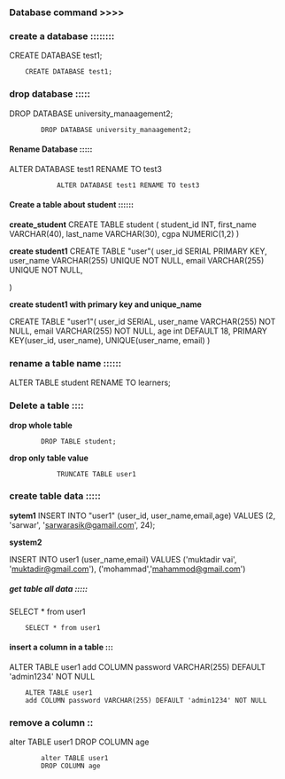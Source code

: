 ### Database command >>>>

### create a database ::::::::

CREATE DATABASE test1;

        CREATE DATABASE test1;

### drop database :::::

DROP DATABASE university_manaagement2;

            DROP DATABASE university_manaagement2;

#### Rename Database :::::

ALTER DATABASE test1 RENAME TO test3

                ALTER DATABASE test1 RENAME TO test3


#### Create a table about student ::::::


**create_student**
CREATE TABLE student (
    student_id INT,
    first_name VARCHAR(40),
    last_name VARCHAR(30),
    cgpa NUMERIC(1,2)
)

**create student1**
CREATE TABLE "user"(
    user_id SERIAL PRIMARY KEY,
    user_name VARCHAR(255) UNIQUE NOT NULL,
    email VARCHAR(255) UNIQUE NOT NULL,
  
)

**create student1 with primary key and unique_name**

CREATE TABLE "user1"(
    user_id SERIAL,
    user_name VARCHAR(255) NOT NULL,
    email VARCHAR(255) NOT NULL,
    age int DEFAULT 18,
    PRIMARY KEY(user_id, user_name),
    UNIQUE(user_name, email)
)


### rename a table name ::::::

 ALTER TABLE student RENAME TO learners;


### Delete a table ::::

**drop whole table**

            DROP TABLE student;

**drop only table value**

                TRUNCATE TABLE user1

              


### create table data :::::

**sytem1**
INSERT INTO "user1" (user_id, user_name,email,age) VALUES (2, 'sarwar', 'sarwarasik@gamail.com', 24);


**system2**

INSERT INTO user1 (user_name,email) 
VALUES
('muktadir vai', 'muktadir@gmail.com'),
('mohammad','mahammod@gmail.com')

 
##### get table all  data :::::

SELECT * from user1             

        SELECT * from user1


#### insert a column in a table :::
ALTER TABLE user1 
add COLUMN password VARCHAR(255) DEFAULT 'admin1234' NOT NULL


        ALTER TABLE user1 
        add COLUMN password VARCHAR(255) DEFAULT 'admin1234' NOT NULL


### remove a column ::
alter TABLE user1
DROP COLUMN age

            
            alter TABLE user1
            DROP COLUMN age


